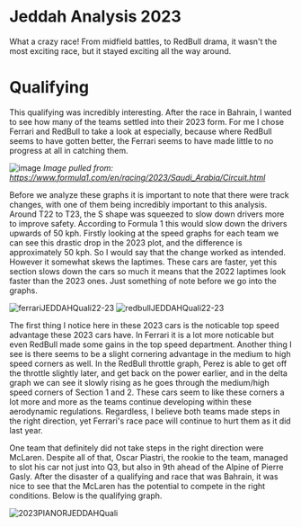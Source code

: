 # Jeddah Analysis 2023
What a crazy race! From midfield battles, to RedBull drama, it wasn't the most exciting race, but it stayed exciting all the way around.
# Qualifying
This qualifying was incredibly interesting. After the race in Bahrain, I wanted to see how many 
of the teams settled into their 2023 form. For me I chose Ferrari and RedBull to take a look at
especially, because where RedBull seems to have gotten better, the Ferrari seems to have made 
little to no progress at all in catching them.

![image](https://user-images.githubusercontent.com/98725594/227839644-7e75aa81-be73-49d5-acbe-9cc8fe95f715.png)
*Image pulled from: https://www.formula1.com/en/racing/2023/Saudi_Arabia/Circuit.html*

Before we analyze these graphs it is important to note that there were track changes, with one of them being incredibly important to this analysis. Around T22 to T23,
the S shape was squeezed to slow down drivers more to improve safety. According to Formula 1 this would slow down the drivers upwards of 50 kph. Firstly looking at the
speed graphs for each team we can see this drastic drop in the 2023 plot, and the difference is approximately 50 kph. 
So I would say that the change worked as intended. However it somewhat skews the laptimes. These cars are faster, yet this section slows down the cars so much it means 
that the 2022 laptimes look faster than the 2023 ones. Just something of note before we go into the graphs.

![ferrariJEDDAHQuali22-23](https://user-images.githubusercontent.com/98725594/227839001-53e62edf-40b5-460d-a04a-911ebdc90b30.png)
![redbullJEDDAHQuali22-23](https://user-images.githubusercontent.com/98725594/227839050-c04359c0-cf96-4e93-a5ad-84c888170307.png)

The first thing I notice here in these 2023 cars is the noticable top speed advantage these 2023 cars have. In Ferrari it is a lot more noticable but even RedBull made 
some gains in the top speed department. Another thing I see is there seems to be a slight cornering advantage in the medium to high speed corners as well. In the RedBull throttle graph, 
Perez is able to get off the throttle slightly later, and get back on the power earlier, and in the delta graph we can see it slowly rising as he goes through the medium/high 
speed corners of Section 1 and 2. These cars seem to like these corners a lot more and more as the teams continue developing within these aerodynamic regulations. 
Regardless, I believe both teams made steps in the right direction, yet Ferrari's race pace will continue to hurt them as it did last year.

One team that definitely did not take steps in the right direction were McLaren. Despite all of that, Oscar Piastri, the rookie to the team, managed to slot his car
not just into Q3, but also in 9th ahead of the Alpine of Pierre Gasly. After the disaster of a qualifying and race that was Bahrain, it was nice to see that the McLaren 
has the potential to compete in the right conditions. Below is the qualifying graph.

![2023PIANORJEDDAHQuali](https://user-images.githubusercontent.com/98725594/227844636-bb804223-e388-4005-a466-a2bfbef8f57f.png)

